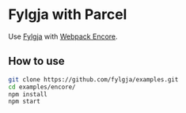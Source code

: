 # Fylgja with Parcel

Use [Fylgja](https://fylgja.dev/) with [Webpack Encore](https://github.com/symfony/webpack-encore).

## How to use

```sh
git clone https://github.com/fylgja/examples.git
cd examples/encore/
npm install
npm start
```
